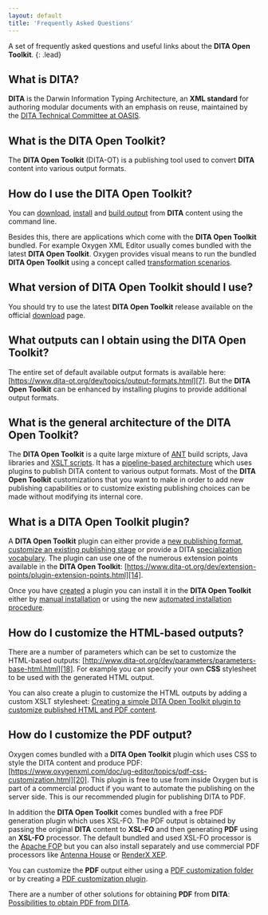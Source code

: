 ```yaml
---
layout: default
title: 'Frequently Asked Questions'
---
```


A set of frequently asked questions and useful links about the **DITA Open Toolkit**.
{: .lead}

## What is DITA?

**DITA** is the Darwin Information Typing Architecture, an **XML standard** for authoring modular documents with an emphasis on reuse, maintained by the [DITA Technical Committee at OASIS][1].

## What is the DITA Open Toolkit?

The **DITA Open Toolkit** (DITA-OT) is a publishing tool used to convert **DITA** content into various output formats.

## How do I use the DITA Open Toolkit?

You can [download][2], [install][3] and [build output][4] from **DITA** content using the command line.

Besides this, there are applications which come with the **DITA Open Toolkit** bundled. For example Oxygen XML Editor usually comes bundled with the latest **DITA Open Toolkit**. Oxygen provides visual means to run the bundled **DITA Open Toolkit** using a concept called [transformation scenarios][5].

## What version of DITA Open Toolkit should I use?

You should try to use the latest **DITA Open Toolkit** release available on the official [download][6] page.

## What outputs can I obtain using the DITA Open Toolkit?

The entire set of default available output formats is available here: [https://www.dita-ot.org/dev/topics/output-formats.html][7]. But the **DITA Open Toolkit** can be enhanced by installing plugins to provide additional output formats.

## What is the general architecture of the DITA Open Toolkit?

The **DITA Open Toolkit** is a quite large mixture of [ANT][8] build scripts, Java libraries and [XSLT scripts][9]. It has a [pipeline-based architecture][10] which uses plugins to publish DITA content to various output formats. Most of the **DITA Open Toolkit** customizations that you want to make in order to add new publishing capabilities or to customize existing publishing choices can be made without modifying its internal core.

## What is a DITA Open Toolkit plugin?

A **DITA Open Toolkit** plugin can either provide a [new publishing format][11], [customize an existing publishing stage][12] or provide a DITA [specialization vocabulary][13]. The plugin can use one of the numerous extension points available in the **DITA Open Toolkit**: [https://www.dita-ot.org/dev/extension-points/plugin-extension-points.html][14].

Once you have [created][15] a plugin you can install it in the **DITA Open Toolkit** either by [manual installation][16] or using the new [automated installation procedure][17].

## How do I customize the HTML-based outputs?

There are a number of parameters which can be set to customize the HTML-based outputs: [http://www.dita-ot.org/dev/parameters/parameters-base-html.html][18]. For example you can specify your own **CSS** stylesheet to be used with the generated HTML output.

You can also create a plugin to customize the HTML outputs by adding a custom XSLT stylesheet: [Creating a simple DITA Open Toolkit plugin to customize published HTML and PDF content][19].

## How do I customize the PDF output?

Oxygen comes bundled with a **DITA Open Toolkit** plugin which uses CSS to style the DITA content and produce PDF: [https://www.oxygenxml.com/doc/ug-editor/topics/pdf-css-customization.html][20]. This plugin is free to use from inside Oxygen but is part of a commercial product if you want to automate the publishing on the server side. This is our recommended plugin for publishing DITA to PDF.

In addition the **DITA Open Toolkit** comes bundled with a free PDF generation plugin which uses XSL-FO. The PDF output is obtained by passing the original **DITA** content to **XSL-FO** and then generating **PDF** using an **XSL-FO** processor. The default bundled and used XSL-FO processor is the [Apache FOP][21] but you can also install separately and use commercial PDF processors like [Antenna House][22] or [RenderX XEP][23].

You can customize the **PDF** output either using a [PDF customization folder][24] or by creating a [PDF customization plugin][25].

There are a number of other solutions for obtaining **PDF** from **DITA**: [Possibilities to obtain PDF from DITA][26].

[1]: https://www.oasis-open.org/committees/tc_home.php?wg_abbrev=dita
[2]: http://www.dita-ot.org/download
[3]: http://www.dita-ot.org/dev/getting-started/installing-client.html
[4]: https://www.dita-ot.org/dev/topics/first-build-using-dita-command.html#ariaid-title1
[5]: https://www.oxygenxml.com/doc/ug-editor/topics/create-dita-ot-transformation.html
[6]: http://www.dita-ot.org/download
[7]: https://www.dita-ot.org/dev/topics/output-formats.html
[8]: http://ant.apache.org/
[9]: https://www.w3.org/TR/2007/REC-xslt20-20070123/
[10]: https://www.dita-ot.org/dev/reference/architecture.html
[11]: https://www.dita-ot.org/dev/topics/plugin-newtranstype.html
[12]: https://www.dita-ot.org/dev/topics/plugin-applications.html
[13]: https://www.dita-ot.org/dev/topics/plugin-xmlcatalog.html
[14]: https://www.dita-ot.org/dev/extension-points/plugin-extension-points.html
[15]: https://www.dita-ot.org/dev/topics/plugin-newtranstype.html#ariaid-title1
[16]: https://www.oxygenxml.com/doc/ug-editor/topics/dita-ot-install-plugin.html
[17]: https://www.dita-ot.org/dev/topics/plugins-installing.html
[18]: http://www.dita-ot.org/dev/parameters/parameters-base-html.html
[19]: https://blog.oxygenxml.com/topics/creating-simple-dita-open-toolkit.html
[20]: https://www.oxygenxml.com/doc/ug-editor/topics/pdf-css-customization.html
[21]: https://xmlgraphics.apache.org/fop/
[22]: https://www.antennahouse.com/
[23]: http://www.renderx.com/
[24]: https://www.oxygenxml.com/doc/ug-editor/#topics/dita_pdf_output_customization.html
[25]: https://blog.oxygenxml.com/topics/creating-simple-dita-open-toolkit.html
[26]: https://blog.oxygenxml.com/topics/ditaToPDF.html